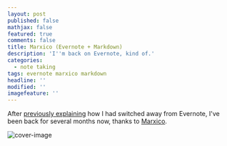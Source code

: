 ```yaml
---
layout: post
published: false
mathjax: false
featured: true
comments: false
title: Marxico (Evernote + Markdown)
description: 'I''m back on Evernote, kind of.'
categories:
  - note taking
tags: evernote marxico markdown
headline: ''
modified: ''
imagefeature: ''
---
```

After [previously explaining](https://cfurrow.github.io/note%20taking/2016/02/16/you-lost-me-evernote) how I had switched away from Evernote, I've been back for several months now, thanks to [Marxico](http://marxi.co/).

![cover-image]({{site.baseurl}}/images/marxico-web-1.png)



